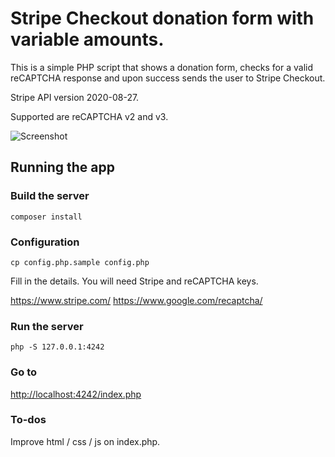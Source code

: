 # Stripe Checkout donation form with variable amounts.

This is a simple PHP script that shows a donation form, checks for a valid reCAPTCHA response and upon success sends the user to Stripe Checkout.

Stripe API version 2020-08-27.

Supported are reCAPTCHA v2 and v3. 

![Screenshot](https://user-images.githubusercontent.com/29610198/97778606-984ada80-1b78-11eb-8395-2f8a12d9f710.jpg)

## Running the app

### Build the server

```
composer install
```

### Configuration

```
cp config.php.sample config.php
```

Fill in the details. You will need Stripe and reCAPTCHA keys.

https://www.stripe.com/
https://www.google.com/recaptcha/

### Run the server

```
php -S 127.0.0.1:4242
```

### Go to 

[http://localhost:4242/index.php](http://localhost:4242/index.php)

### To-dos

Improve html / css / js on index.php. 

